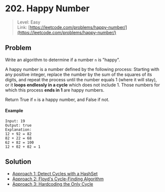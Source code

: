 # 202. Happy Number
> Level: Easy  
> Link: [https://leetcode.com/problems/happy-number/](https://leetcode.com/problems/happy-number/)

## Problem

Write an algorithm to determine if a number `n` is "happy".

A happy number is a number defined by the following process: Starting with any positive integer, replace the number by the sum of the squares of its digits, and repeat the process until the number equals 1 (where it will stay), or it **loops endlessly in a cycle** which does not include 1. Those numbers for which this process **ends in 1** are happy numbers.

Return True if `n` is a happy number, and False if not.

#### Example
```
Input: 19
Output: true
Explanation: 
12 + 92 = 82
82 + 22 = 68
62 + 82 = 100
12 + 02 + 02 = 1
```

## Solution
* [Approach 1: Detect Cycles with a HashSet](./solution-1.md)
* [Approach 2: Floyd's Cycle-Finding Algorithm](./solution-2.md)
* [Approach 3: Hardcoding the Only Cycle](./solution-3.md)
